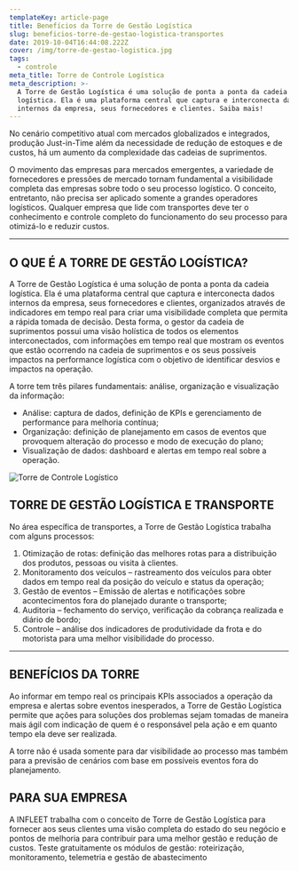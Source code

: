 ```yaml
---
templateKey: article-page
title: Benefícios da Torre de Gestão Logística
slug: beneficios-torre-de-gestao-logistica-transportes
date: 2019-10-04T16:44:08.222Z
cover: /img/torre-de-gestao-logistica.jpg
tags:
  - controle
meta_title: Torre de Controle Logística
meta_description: >-
  A Torre de Gestão Logística é uma solução de ponta a ponta da cadeia
  logística. Ela é uma plataforma central que captura e interconecta dados
  internos da empresa, seus fornecedores e clientes. Saiba mais!
---
```

No cenário competitivo atual com mercados globalizados e integrados, produção Just-in-Time além da necessidade de redução de estoques e de custos, há um aumento da complexidade das cadeias de suprimentos.

O movimento das empresas para mercados emergentes, a variedade de fornecedores e pressões de mercado tornam fundamental a visibilidade completa das empresas sobre todo o seu processo logístico. O conceito, entretanto, não precisa ser aplicado somente a grandes operadores logísticos. Qualquer empresa que lide com transportes deve ter o conhecimento e controle completo do funcionamento do seu processo para otimizá-lo e reduzir custos.

- - -

## O QUE É A TORRE DE GESTÃO LOGÍSTICA?

A Torre de Gestão Logística é uma solução de ponta a ponta da cadeia logística. Ela é uma plataforma central que captura e interconecta dados internos da empresa, seus fornecedores e clientes, organizados através de indicadores em tempo real para criar uma visibilidade completa que permita a rápida tomada de decisão. Desta forma, o gestor da cadeia de suprimentos possui uma visão holística de todos os elementos interconectados, com informações em tempo real que mostram os eventos que estão ocorrendo na cadeia de suprimentos e os seus possíveis impactos na performance logística com o objetivo de identificar desvios e impactos na operação.

A torre tem três pilares fundamentais: análise, organização e visualização da informação:

* Análise: captura de dados, definição de KPIs e gerenciamento de performance para melhoria contínua;
* Organização: definição de planejamento em casos de eventos que provoquem alteração do processo e modo de execução do plano;
* Visualização de dados: dashboard e alertas em tempo real sobre a operação.

![Torre de Controle Logístico](/img/torre-de-controle-logistico.webp "Torre de Controle Logístico")

## TORRE DE GESTÃO LOGÍSTICA E TRANSPORTE

No área específica de transportes, a Torre de Gestão Logística trabalha com alguns processos:

1. Otimização de rotas: definição das melhores rotas para a distribuição dos produtos, pessoas ou visita à clientes.
2. Monitoramento dos veículos – rastreamento dos veículos para obter dados em tempo real da posição do veículo e status da operação;
3. Gestão de eventos – Emissão de alertas e notificações sobre acontecimentos fora do planejado durante o transporte;
4. Auditoria – fechamento do serviço, verificação da cobrança realizada e diário de bordo;
5. Controle – análise dos indicadores de produtividade da frota e do motorista para uma melhor visibilidade do processo.

- - -

## BENEFÍCIOS DA TORRE

Ao informar em tempo real os principais KPIs associados a operação da empresa e alertas sobre eventos inesperados, a Torre de Gestão Logística permite que ações para soluções dos problemas sejam tomadas de maneira mais ágil com indicação de quem é o responsável pela ação e em quanto tempo ela deve ser realizada.

A torre não é usada somente para dar visibilidade ao processo mas também para a previsão de cenários com base em possíveis eventos fora do planejamento.

## PARA SUA EMPRESA

A INFLEET trabalha com o conceito de Torre de Gestão Logística para fornecer aos seus clientes uma visão completa do estado do seu negócio e pontos de melhoria para contribuir para uma melhor gestão e redução de custos. Teste gratuitamente os módulos de gestão: roteirização, monitoramento, telemetria e gestão de abastecimento
